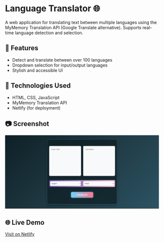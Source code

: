 # Language Translator 🌐

A web application for translating text between multiple languages using the MyMemory Translation API (Google Translate alternative). Supports real-time language detection and selection.

## 🔧 Features
- Detect and translate between over 100 languages
- Dropdown selection for input/output languages
- Stylish and accessible UI

## 🚀 Technologies Used
- HTML, CSS, JavaScript
- MyMemory Translation API
- Netlify (for deployment)

## 📷 Screenshot
![Language Translator](Translator.png)

## 🌐 Live Demo
[Visit on Netlify](https://translexa.netlify.app/)

